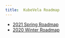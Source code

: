 ```yaml
---
title:  KubeVela Roadmap
---
```


- [2021 Spring Roadmap](./2021-03-roadmap.md)
- [2020 Winter Roadmap](./2020-12-roadmap.md)
